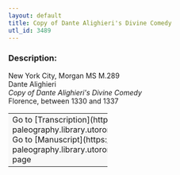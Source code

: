 ```yaml
---
layout: default
title: Copy of Dante Alighieri's Divine Comedy
utl_id: 3489
---
```


### Description:

New York City, Morgan MS M.289<br>
Dante Alighieri<br>
_Copy of Dante Alighieri's Divine Comedy_<br>
Florence, between 1330 and 1337

<table border="0.5" cellpadding="1" cellspacing="1" style="width: 200px; background-color:#F8F8F8;"><tbody><tr><td>Go to [Transcription](https://italian-paleography.library.utoronto.ca/content/transcript_IP_302)<br>
Go to [Manuscript](https://italian-paleography.library.utoronto.ca/islandora/object/italianpaleography%3AIP_302) page</td></tr></tbody></table> <br>
